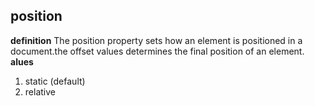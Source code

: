 ## position 
**definition**
The position property sets how an element is positioned in a document.the offset values determines the final position of an element.
**alues**

 1. static (default)
 2. relative

<!--stackedit_data:
eyJoaXN0b3J5IjpbLTMwMzY4Njk3LC0yMDg4NzQ2NjEyXX0=
-->